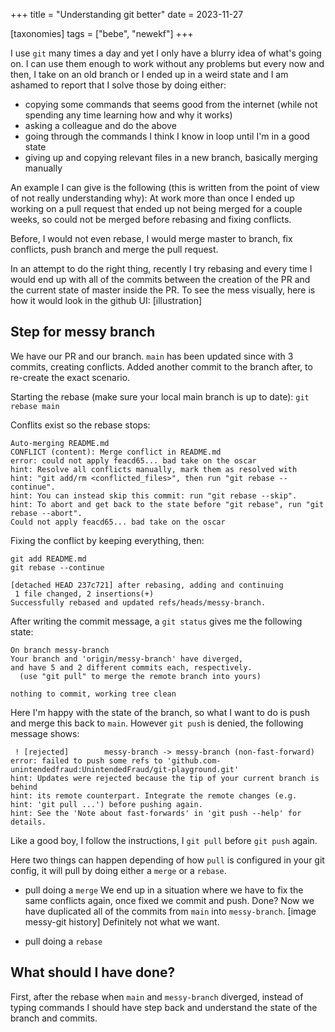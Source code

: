 +++
title = "Understanding git better"
date = 2023-11-27

[taxonomies]
tags = ["bebe", "newekf"]
+++

I use `git` many times a day and yet I only have a blurry idea of what's going on. I can use them enough to work
without any problems but every now and then, I take on an old branch or I ended up in a weird state and I am ashamed
to report that I solve those by doing either:

<!-- more -->

- copying some commands that seems good from the internet (while not spending any time learning how and why it works)
- asking a colleague and do the above
- going through the commands I think I know in loop until I'm in a good state
- giving up and copying relevant files in a new branch, basically merging manually

An example I can give is the following (this is written from the point of view of not really understanding why):
At work more than once I ended up working on a pull request that ended up not being merged for a couple weeks, so could
not be merged before rebasing and fixing conflicts.

Before, I would not even rebase, I would merge master to branch, fix conflicts, push branch and merge the pull request.

In an attempt to do the right thing, recently I try rebasing and every time I would end up with all of the commits
between the creation of the PR and the current state of master inside the PR. To see the mess visually, here is how it
would look in the github UI:
[illustration]

## Step for messy branch

We have our PR and our branch. `main` has been updated since with 3 commits, creating conflicts. Added another commit
to the branch after, to re-create the exact scenario.

Starting the rebase (make sure your local main branch is up to date):
`git rebase main`

Conflits exist so the rebase stops:

```
Auto-merging README.md
CONFLICT (content): Merge conflict in README.md
error: could not apply feacd65... bad take on the oscar
hint: Resolve all conflicts manually, mark them as resolved with
hint: "git add/rm <conflicted_files>", then run "git rebase --continue".
hint: You can instead skip this commit: run "git rebase --skip".
hint: To abort and get back to the state before "git rebase", run "git rebase --abort".
Could not apply feacd65... bad take on the oscar
```

Fixing the conflict by keeping everything, then:

```
git add README.md
git rebase --continue
```

```
[detached HEAD 237c721] after rebasing, adding and continuing
 1 file changed, 2 insertions(+)
Successfully rebased and updated refs/heads/messy-branch.
```

After writing the commit message, a `git status` gives me the following state:

```
On branch messy-branch
Your branch and 'origin/messy-branch' have diverged,
and have 5 and 2 different commits each, respectively.
  (use "git pull" to merge the remote branch into yours)

nothing to commit, working tree clean
```

Here I'm happy with the state of the branch, so what I want to do is push and merge this back to `main`.
However `git push` is denied, the following message shows:

```
 ! [rejected]        messy-branch -> messy-branch (non-fast-forward)
error: failed to push some refs to 'github.com-unintendedfraud:UnintendedFraud/git-playground.git'
hint: Updates were rejected because the tip of your current branch is behind
hint: its remote counterpart. Integrate the remote changes (e.g.
hint: 'git pull ...') before pushing again.
hint: See the 'Note about fast-forwards' in 'git push --help' for details.
```

Like a good boy, I follow the instructions, I `git pull` before `git push` again.

Here two things can happen depending of how `pull` is configured in your git config, it will pull by doing either a
`merge` or a `rebase`.

- pull doing a `merge`
  We end up in a situation where we have to fix the same conflicts again, once fixed we commit and push. Done? Now we have
  duplicated all of the commits from `main` into `messy-branch`.
  [image messy-git history]
  Definitely not what we want.

- pull doing a `rebase`

## What should I have done?

First, after the rebase when `main` and `messy-branch` diverged, instead of typing commands I should have step back and
understand the state of the branch and commits.
